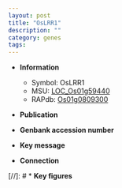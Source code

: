 ```yaml
---
layout: post
title: "OsLRR1"
description: ""
category: genes
tags: 
---
```


* **Information**  
    + Symbol: OsLRR1  
    + MSU: [LOC_Os01g59440](http://rice.uga.edu/cgi-bin/ORF_infopage.cgi?orf=LOC_Os01g59440)  
    + RAPdb: [Os01g0809300](http://rapdb.dna.affrc.go.jp/viewer/gbrowse_details/irgsp1?name=Os01g0809300)  

* **Publication**  

* **Genbank accession number**  

* **Key message**  

* **Connection**  

[//]: # * **Key figures**  


